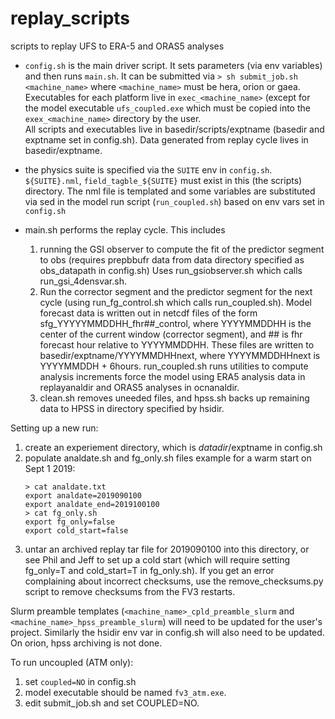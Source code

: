 # replay_scripts
scripts to replay UFS to ERA-5 and ORAS5 analyses

* `config.sh` is the main driver script.  It sets parameters (via env variables) and then
  runs `main.sh`.  It can be submitted via `> sh submit_job.sh <machine_name>`  where
  `<machine_name>` must be hera, orion or gaea.  Executables for each platform live
  in `exec_<machine_name>` (except for the model executable `ufs_coupled.exe` which must be copied into
  the `exex_<machine_name>` directory by the user.  
  All scripts and executables live in basedir/scripts/exptname (basedir and exptname set in config.sh).
  Data generated from replay cycle lives in basedir/exptname.

* the physics suite is specified via the `SUITE` env in `config.sh`. `${SUITE}.nml`, `field_tagble_${SUITE}`
  must exist in this (the scripts) directory. The nml file is templated and some variables are
  substituted via sed in the model run script (`run_coupled.sh`) based on env vars set in `config.sh`

* main.sh performs the replay cycle.  This includes
  1)  running the GSI observer to compute the fit of the predictor segment to obs
      (requires prepbbufr data from data directory specified as obs_datapath in config.sh)
       Uses run_gsiobserver.sh which calls run_gsi_4densvar.sh.
  2)  Run the corrector segment and the predictor segment for the next cycle (using
      run_fg_control.sh which calls run_coupled.sh).  Model forecast data is written out
      in netcdf files of the form sfg_YYYYYMMDDHH_fhr##_control, where YYYYMMDDHH is the 
      center of the current window (corrector segment), and ## is fhr forecast hour
      relative to YYYYMMDDHH.  These files are written to basedir/exptname/YYYYMMDHHnext, where
      YYYYMMDDHHnext is YYYYMMDDH + 6hours.
      run_coupled.sh runs utilities to compute analysis increments
      force the model using ERA5 analysis data in replayanaldir and ORAS5 analyses
      in ocnanaldir.
  3)  clean.sh removes uneeded files, and hpss.sh backs up remaining data to HPSS in 
      directory specified by hsidir.

Setting up a new run:
   1) create an experiement directory, which is $datadir/$exptname in config.sh
   2) populate analdate.sh and fg_only.sh files
      example for a warm start on Sept 1 2019:
      ```
      > cat analdate.txt
      export analdate=2019090100
      export analdate_end=2019100100
      > cat fg_only.sh
      export fg_only=false
      export cold_start=false
      ```
   3) untar an archived replay tar file for 2019090100 into this directory, or see Phil and Jeff
      to set up a cold start (which will require setting fg_only=T and cold_start=T in fg_only.sh). 
      If you get an error complaining about incorrect checksums, use the remove_checksums.py script to
      remove checksums from the FV3 restarts.

Slurm preamble templates (`<machine_name>_cpld_preamble_slurm` and `<machine_name>_hpss_preamble_slurm`)
will need to be updated for the user's project. Similarly the hsidir env var in config.sh will also need 
to be updated. On orion, hpss archiving is not done.


To run uncoupled (ATM only):
1) set `coupled=NO` in config.sh
2) model executable should be named `fv3_atm.exe`.
3) edit submit_job.sh and set COUPLED=NO.
